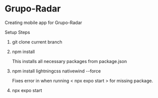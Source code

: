 # Grupo-Radar

Creating mobile app for Grupo-Radar

Setup Steps

1. git clone current branch
2. npm install

   This installs all necessary packages from package.json
4. npm install lightningcss nativewind --force
   
   Fixes error in when running < npx expo start > for missing package.
6. npx expo start
